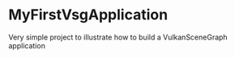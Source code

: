 # MyFirstVsgApplication
Very simple project to illustrate how to build a VulkanSceneGraph application
